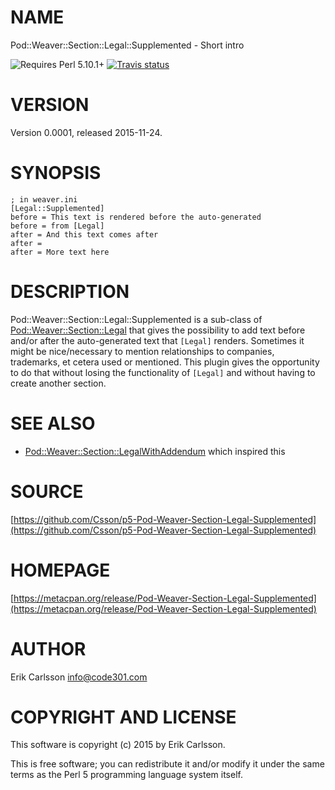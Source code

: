 # NAME

Pod::Weaver::Section::Legal::Supplemented - Short intro

![Requires Perl 5.10.1+](https://img.shields.io/badge/perl-5.10.1+-brightgreen.svg) [![Travis status](https://api.travis-ci.org/Csson/p5-Pod-Weaver-Section-Legal-Supplemented.svg?branch=master)](https://travis-ci.org/Csson/p5-Pod-Weaver-Section-Legal-Supplemented)

# VERSION

Version 0.0001, released 2015-11-24.

# SYNOPSIS

    ; in weaver.ini
    [Legal::Supplemented]
    before = This text is rendered before the auto-generated
    before = from [Legal]
    after = And this text comes after
    after =
    after = More text here

# DESCRIPTION

Pod::Weaver::Section::Legal::Supplemented is a sub-class of [Pod::Weaver::Section::Legal](https://metacpan.org/pod/Pod::Weaver::Section::Legal) that gives the possibility to add text before and/or after the auto-generated
text that `[Legal]` renders. Sometimes it might be nice/necessary to mention relationships to companies, trademarks, et cetera used or mentioned. This plugin gives the
opportunity to do that without losing the functionality of `[Legal]` and without having to create another section.

# SEE ALSO

- [Pod::Weaver::Section::LegalWithAddendum](https://metacpan.org/pod/Pod::Weaver::Section::LegalWithAddendum) which inspired this

# SOURCE

[https://github.com/Csson/p5-Pod-Weaver-Section-Legal-Supplemented](https://github.com/Csson/p5-Pod-Weaver-Section-Legal-Supplemented)

# HOMEPAGE

[https://metacpan.org/release/Pod-Weaver-Section-Legal-Supplemented](https://metacpan.org/release/Pod-Weaver-Section-Legal-Supplemented)

# AUTHOR

Erik Carlsson <info@code301.com>

# COPYRIGHT AND LICENSE

This software is copyright (c) 2015 by Erik Carlsson.

This is free software; you can redistribute it and/or modify it under
the same terms as the Perl 5 programming language system itself.
